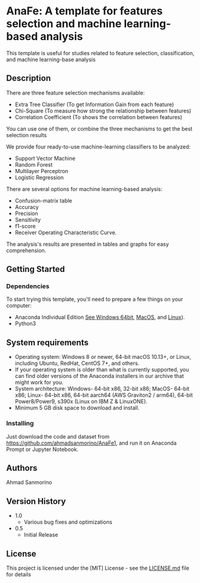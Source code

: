 # AnaFe: A template for features selection and machine learning-based analysis

This template is useful for studies related to feature selection, classification, and machine learning-base analysis

## Description

There are three feature selection mechanisms available:
* Extra Tree Classifier (To get Information Gain from each feature)
* Chi-Square (To measure how strong the relationship between features)
* Correlation Coefficient (To shows the correlation between features)

You can use one of them, or combine the three mechanisms to get the best selection results

We provide four ready-to-use machine-learning classifiers to be analyzed:
* Support Vector Machine
* Random Forest
* Multilayer Perceptron
* Logistic Regression

There are several options for machine learning-based analysis:
* Confusion-matrix table
* Accuracy
* Precision
* Sensitivity
* f1-score
* Receiver Operating Characteristic Curve.

The analysis's results are presented in tables and graphs for easy comprehension.

## Getting Started

### Dependencies

To start trying this template, you'll need to prepare a few things on your computer:
* Anaconda Individual Edition [See Windows 64bit](https://docs.anaconda.com/anaconda/install/hashes/Anaconda3-2021.05-Windows-x86_64.exe-hash/), [MacOS](https://docs.anaconda.com/anaconda/install/mac-os/), and [Linux](https://docs.anaconda.com/anaconda/install/linux/)).
* Python3

## System requirements

* Operating system: Windows 8 or newer, 64-bit macOS 10.13+, or Linux, including Ubuntu, RedHat, CentOS 7+, and others.
* If your operating system is older than what is currently supported, you can find older versions of the Anaconda installers in our archive that might work for you. 
* System architecture: Windows- 64-bit x86, 32-bit x86; MacOS- 64-bit x86; Linux- 64-bit x86, 64-bit aarch64 (AWS Graviton2 / arm64), 64-bit Power8/Power9, s390x (Linux on IBM Z & LinuxONE).
* Minimum 5 GB disk space to download and install.

### Installing

Just download the code and dataset from https://github.com/ahmadsanmorino/AnaFe1, and run it on Anaconda Prompt or Jupyter Notebook. 

## Authors

Ahmad Sanmorino

## Version History

* 1.0
    * Various bug fixes and optimizations
* 0.5
    * Initial Release

## License

This project is licensed under the [MIT] License - see the [LICENSE.md](https://github.com/ahmadsanmorino/AnaFe1/blob/main/LICENSE) file for details
